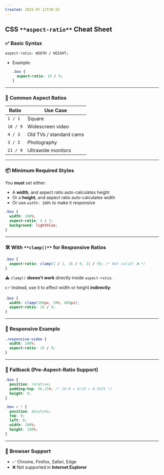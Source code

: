 ```yaml
---
Created: 2025-07-12T20:55
---
```

## **CSS** `**aspect-ratio**` **Cheat Sheet**

### ✅ **Basic Syntax**

```CSS
aspect-ratio: WIDTH / HEIGHT;
```

- Example:
    
    ```CSS
    .box {
      aspect-ratio: 16 / 9;
    }
    
    ```
    

---

### 🎯 **Common Aspect Ratios**

|Ratio|Use Case|
|---|---|
|`1 / 1`|Square|
|`16 / 9`|Widescreen video|
|`4 / 3`|Old TVs / standard cams|
|`3 / 2`|Photography|
|`21 / 9`|Ultrawide monitors|

---

### 📦 **Minimum Required Styles**

You **must** set either:

- A **width**, and aspect ratio auto-calculates height
- Or a **height**, and aspect ratio auto-calculates width
- Or use `width: 100%` to make it responsive

```CSS
.box {
  width: 100%;
  aspect-ratio: 4 / 3;
  background: lightblue;
}
```

---

### 🛠️ **With** `**clamp()**` **for Responsive Ratios**

```CSS
.box {
  aspect-ratio: clamp(1 / 1, 16 / 9, 21 / 9); /* Not valid! ❌ */
}
```

⚠️ `clamp()` **doesn't work** directly inside `aspect-ratio`.

👉 Instead, use it to affect width or height **indirectly**:

```CSS
.box {
  width: clamp(300px, 50%, 800px);
  aspect-ratio: 16 / 9;
}
```

---

### 📱 **Responsive Example**

```CSS
.responsive-video {
  width: 100%;
  aspect-ratio: 16 / 9;
}
```

---

### 🧾 **Fallback (Pre-Aspect-Ratio Support)**

```CSS
.box {
  position: relative;
  padding-top: 56.25%; /* 16:9 = 9/16 = 0.5625 */
  height: 0;
}

.box > * {
  position: absolute;
  top: 0;
  left: 0;
  width: 100%;
  height: 100%;
}
```

---

### 🧪 **Browser Support**

- ✅ Chrome, Firefox, Safari, Edge
- ❌ Not supported in **Internet Explorer**